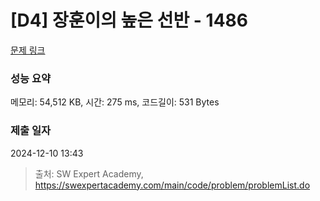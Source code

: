# [D4] 장훈이의 높은 선반 - 1486 

[문제 링크](https://swexpertacademy.com/main/code/problem/problemDetail.do?contestProbId=AV2b7Yf6ABcBBASw) 

### 성능 요약

메모리: 54,512 KB, 시간: 275 ms, 코드길이: 531 Bytes

### 제출 일자

2024-12-10 13:43



> 출처: SW Expert Academy, https://swexpertacademy.com/main/code/problem/problemList.do